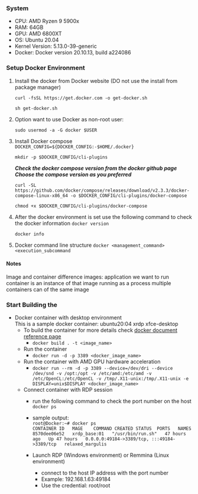 __<h3>System</h3>__
+ CPU: AMD Ryzen 9 5900x
+ RAM: 64GB
+ GPU: AMD 6800XT
+ OS: Ubuntu 20.04
+ Kernel Version: 5.13.0-39-generic
+ Docker: Docker version 20.10.13, build a224086


__<h3>Setup Docker Environment</h3>__
1. Install the docker from Docker website (DO not use the install from package manager)

    `curl -fsSL https://get.docker.com -o get-docker.sh`

    `sh get-docker.sh `
2. Option want to use Docker as non-root user:
    
    `sudo usermod -a -G docker $USER`
3. Install Docker compose 
   `DOCKER_CONFIG=${DOCKER_CONFIG:-$HOME/.docker}`

   `mkdir -p $DOCKER_CONFIG/cli-plugins`

   ***Check the docker compose version from the <a herf= "https://github.com/docker/compose">docker github page</a>
   Choose the compose version as you preferred*** 

   `curl -SL https://github.com/docker/compose/releases/download/v2.3.3/docker-compose-linux-x86_64 -o $DOCKER_CONFIG/cli-plugins/docker-compose`

   `chmod +x $DOCKER_CONFIG/cli-plugins/docker-compose`

4. After the docker environment is set use the following command to check the docker information
    `docker version`

    `docker info`

5. Docker command line structure
   `docker <management_command> <execution_subcommand`


__<h4>Notes</h4>__
Image and container difference
images: application we want to run<br>
container is an instance of that image running as a process
multiple containers can of the same image 

__<h3>Start Building the </h3>__
* Docker container with desktop environment<br>
This is a sample <a herf = "https://github.com/coconut009/docker_play_house/blob/main/xrdp_base_Dockerfile"> docker container: ubuntu20:04 xrdp xfce-desktop</a>
  * To build the container for more details check <a href="https://docs.docker.com/engine/reference/commandline/image_build/"> docker document reference page</a>
    * `docker build . -t <image_name>`  
  * Run the container 
    * `docker run -d -p 3389 <docker_image_name>`
  * Run the container with AMD GPU hardware acceleration 
    * `docker run --rm -d -p 3389 --device=/dev/dri --device /dev/snd -v /opt:/opt -v /etc/amd:/etc/amd -v /etc/OpenCL:/etc/OpenCL -v /tmp/.X11-unix:/tmp/.X11-unix -e DISPLAY=unix$DISPLAY <docker_image_name>`
  * Connect container with RDP session
    * run the following command to check the port number on the host<br>
             `docker ps`
    * sample output: <br>
            `root@Docker:~# docker ps` <br>
`CONTAINER ID   MAGE    COMMAND CREATED STATUS  PORTS   NAMES`  <br>
`8570dee06e52   xrdp_base:01   "/usr/bin/run.sh"   47 hours ago   Up 47 hours   0.0.0.0:49184->3389/tcp, :::49184->3389/tcp   relaxed_margulis`

    * Launch RDP (Windows environment) or Remmina (Linux environment)
      * connect to the host IP address with the port number 
      * Example: 192.168.1.63:49184 
      * Use the credential: root/root 
